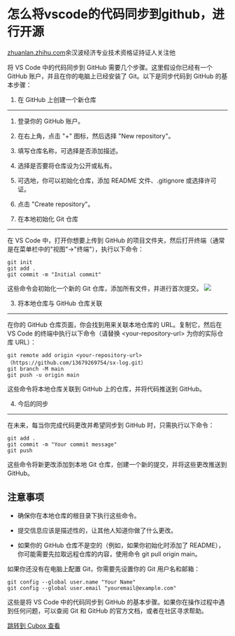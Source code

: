 
怎么将vscode的代码同步到github，进行开源
==========================

[zhuanlan.zhihu.com](https://zhuanlan.zhihu.com/p/678233404)余汉波经济专业技术资格证持证人关注他

将 VS Code 中的代码同步到 GitHub 需要几个步骤。这里假设你已经有一个 GitHub 账户，并且在你的电脑上已经安装了 Git。以下是同步代码到 GitHub 的基本步骤：

1. 在 GitHub 上创建一个新仓库
--------------------

1. 登录你的 GitHub 账户。

2. 在右上角，点击 "+" 图标，然后选择 "New repository"。

3. 填写仓库名称，可选择是否添加描述。

4. 选择是否要将仓库设为公开或私有。

5. 可选地，你可以初始化仓库，添加 README 文件、.gitignore 或选择许可证。

6. 点击 "Create repository"。

2. 在本地初始化 Git 仓库
----------------

在 VS Code 中，打开你想要上传到 GitHub 的项目文件夹，然后打开终端（通常是在菜单栏中的"视图"-\>"终端"），执行以下命令：

    git init
    git add .
    git commit -m "Initial commit"

这些命令会初始化一个新的 Git 仓库，添加所有文件，并进行首次提交。
![](https://cubox.pro/c/filters:no_upscale()?imageUrl=https%3A%2F%2Fpic2.zhimg.com%2Fv2-aba02363cac7e0d4cad7262b62dead4d_b.jpg&valid=true)

3. 将本地仓库与 GitHub 仓库关联
---------------------

在你的 GitHub 仓库页面，你会找到用来关联本地仓库的 URL。复制它，然后在 VS Code 的终端中执行以下命令（请替换 \<your-repository-url\> 为你的实际仓库 URL）：

    git remote add origin <your-repository-url>（https://github.com/13679269754/sx-log.git）
    git branch -M main
    git push -u origin main

这些命令将本地仓库关联到 GitHub 上的仓库，并将代码推送到 GitHub。

4. 今后的同步
--------

在未来，每当你完成代码更改并希望同步到 GitHub 时，只需执行以下命令：

    git add .
    git commit -m "Your commit message"
    git push

这些命令将新更改添加到本地 Git 仓库，创建一个新的提交，并将这些更改推送到 GitHub。

注意事项
----

* 确保你在本地仓库的根目录下执行这些命令。

* 提交信息应该是描述性的，让其他人知道你做了什么更改。

* 如果你的 GitHub 仓库不是空的（例如，如果你初始化时添加了 README），你可能需要先拉取远程仓库的内容，使用命令 git pull origin main。

如果你还没有在电脑上配置 Git，你需要先设置你的 Git 用户名和邮箱：

    git config --global user.name "Your Name"
    git config --global user.email "youremail@example.com"

这些是将 VS Code 中的代码同步到 GitHub 的基本步骤。如果你在操作过程中遇到任何问题，可以查阅 Git 和 GitHub 的官方文档，或者在社区寻求帮助。

[跳转到 Cubox 查看](https://cubox.pro/my/card?id=7176903205958190342)
